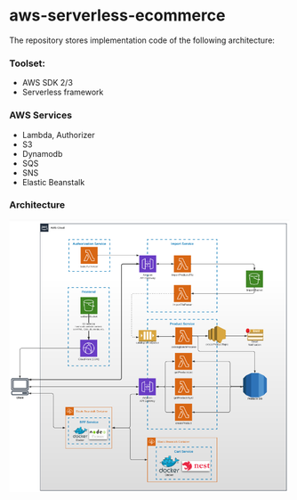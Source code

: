 # aws-serverless-ecommerce

The repository stores implementation code of the following architecture:

### Toolset:
* AWS SDK 2/3
* Serverless framework

### AWS Services
* Lambda, Authorizer
* S3
* Dynamodb
* SQS
* SNS
* Elastic Beanstalk

### Architecture
![DF](architecture.png)
